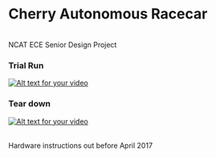 # Cherry Autonomous Racecar

<br /> NCAT ECE Senior Design Project
### Trial Run

[![Alt text for your video](http://img.youtube.com/vi/x3ub8OhKxhM/0.jpg)](https://www.youtube.com/watch?v=x3ub8OhKxhM)
<br/>

### Tear down
[![Alt text for your video](http://img.youtube.com/vi/-biNqjLkFGM/0.jpg)](https://youtu.be/HHdqdwMvcN8)

<br/>
Hardware instructions out before April 2017
